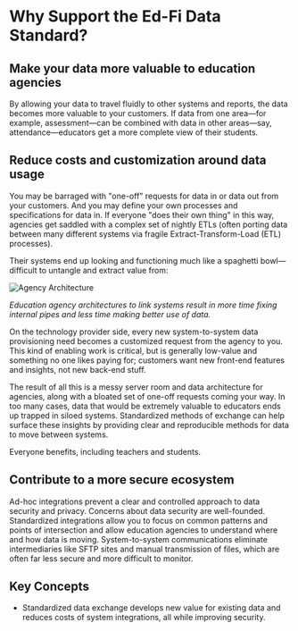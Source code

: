 # Why Support the Ed-Fi Data Standard?

## Make your data more valuable to education agencies

By allowing your data to travel fluidly to other systems and reports, the data becomes more valuable to your customers. If data from one area—for example, assessment—can be combined with data in other areas—say, attendance—educators get a more complete view of their students.

## Reduce costs and customization around data usage

You may be barraged with "one-off" requests for data in or data out from your customers. And you may define your own processes and specifications for data in. If everyone "does their own thing" in this way, agencies get saddled with a complex set of nightly ETLs (often porting data between many different systems via fragile Extract-Transform-Load (ETL) processes).

Their systems end up looking and functioning much like a spaghetti bowl—difficult to untangle and extract value from:

![Agency Architecture](https://edfi.atlassian.net/wiki/download/attachments/22905129/agency-architecture.png?version=1&modificationDate=1569247541193&cacheVersion=1&api=v2)

_Education agency architectures to link systems result in more time fixing internal pipes and less time making better use of data._

On the technology provider side, every new system-to-system data provisioning need becomes a customized request from the agency to you. This kind of enabling work is critical, but is generally low-value and something no one likes paying for; customers want new front-end features and insights, not new back-end stuff.

The result of all this is a messy server room and data architecture for agencies, along with a bloated set of one-off requests coming your way. In too many cases, data that would be extremely valuable to educators ends up trapped in siloed systems. Standardized methods of exchange can help surface these insights by providing clear and reproducible methods for data to move between systems.

Everyone benefits, including teachers and students.

## Contribute to a more secure ecosystem

Ad-hoc integrations prevent a clear and controlled approach to data security and privacy. Concerns about data security are well-founded. Standardized integrations allow you to focus on common patterns and points of intersection and allow education agencies to understand where and how data is moving. System-to-system communications eliminate intermediaries like SFTP sites and manual transmission of files, which are often far less secure and more difficult to monitor.

## Key Concepts

* Standardized data exchange develops new value for existing data and reduces costs of system integrations, all while improving security.
